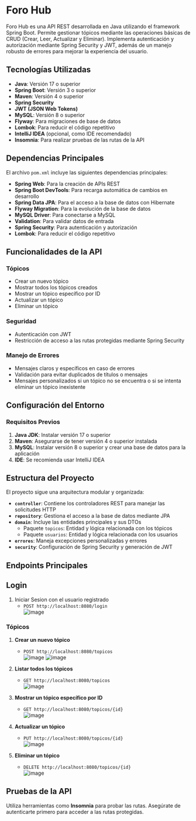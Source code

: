 # Foro Hub  

Foro Hub es una API REST desarrollada en Java utilizando el framework Spring Boot. Permite gestionar tópicos mediante las operaciones básicas de CRUD (Crear, Leer, Actualizar y Eliminar). Implementa autenticación y autorización mediante Spring Security y JWT, además de un manejo robusto de errores para mejorar la experiencia del usuario.

## Tecnologías Utilizadas  
- **Java**: Versión 17 o superior  
- **Spring Boot**: Versión 3 o superior  
- **Maven**: Versión 4 o superior  
- **Spring Security**  
- **JWT (JSON Web Tokens)**  
- **MySQL**: Versión 8 o superior  
- **Flyway**: Para migraciones de base de datos  
- **Lombok**: Para reducir el código repetitivo  
- **IntelliJ IDEA** (opcional, como IDE recomendado)  
- **Insomnia**: Para realizar pruebas de las rutas de la API  

## Dependencias Principales  
El archivo `pom.xml` incluye las siguientes dependencias principales:  
- **Spring Web**: Para la creación de APIs REST  
- **Spring Boot DevTools**: Para recarga automática de cambios en desarrollo  
- **Spring Data JPA**: Para el acceso a la base de datos con Hibernate  
- **Flyway Migration**: Para la evolución de la base de datos  
- **MySQL Driver**: Para conectarse a MySQL  
- **Validation**: Para validar datos de entrada  
- **Spring Security**: Para autenticación y autorización  
- **Lombok**: Para reducir el código repetitivo  

## Funcionalidades de la API  
### Tópicos  
- Crear un nuevo tópico  
- Mostrar todos los tópicos creados  
- Mostrar un tópico específico por ID  
- Actualizar un tópico  
- Eliminar un tópico  

### Seguridad  
- Autenticación con JWT  
- Restricción de acceso a las rutas protegidas mediante Spring Security  

### Manejo de Errores  
- Mensajes claros y específicos en caso de errores  
- Validación para evitar duplicados de títulos o mensajes  
- Mensajes personalizados si un tópico no se encuentra o si se intenta eliminar un tópico inexistente  

## Configuración del Entorno  
### Requisitos Previos  
1. **Java JDK**: Instalar versión 17 o superior  
2. **Maven**: Asegurarse de tener versión 4 o superior instalada  
3. **MySQL**: Instalar versión 8 o superior y crear una base de datos para la aplicación  
4. **IDE**: Se recomienda usar IntelliJ IDEA  



## Estructura del Proyecto  
El proyecto sigue una arquitectura modular y organizada:  

- **`controller`**: Contiene los controladores REST para manejar las solicitudes HTTP  
- **`repository`**: Gestiona el acceso a la base de datos mediante JPA  
- **`domain`**: Incluye las entidades principales y sus DTOs  
  - Paquete `topicos`: Entidad y lógica relacionada con los tópicos  
  - Paquete `usuarios`: Entidad y lógica relacionada con los usuarios  
- **`errores`**: Maneja excepciones personalizadas y errores  
- **`security`**: Configuración de Spring Security y generación de JWT  

## Endpoints Principales  
## Login
1. Iniciar Sesion con el usuario registrado
   - `POST http://localhost:8080/login`  
   ![image](https://github.com/user-attachments/assets/76cf0772-d000-46bc-b0aa-d8b8c3eeaeaa)

### Tópicos  
1. **Crear un nuevo tópico**  
   - `POST http://localhost:8080/topicos`  
![image](https://github.com/user-attachments/assets/bbf2b15f-db58-43c7-8723-bab57469626b)
![image](https://github.com/user-attachments/assets/2dafdef8-211b-45cc-9526-c0eb4a2170b9)


2. **Listar todos los tópicos**  
   - `GET http://localhost:8080/topicos`  
![image](https://github.com/user-attachments/assets/040309df-b4eb-4271-919d-ce77953947c1)

3. **Mostrar un tópico específico por ID**  
   - `GET http://localhost:8080/topicos/{id}`  
![image](https://github.com/user-attachments/assets/b57a708d-c8d5-41ae-8ef7-e7aac814aa7f)

4. **Actualizar un tópico**  
   - `PUT http://localhost:8080/topicos/{id}`  
![image](https://github.com/user-attachments/assets/e45736ca-7123-4fdb-aa3a-ba867d9f4c0b)

5. **Eliminar un tópico**  
   - `DELETE http://localhost:8080/topicos/{id}`  
![image](https://github.com/user-attachments/assets/d9da6b34-0d89-4384-9ef0-73de46194643)

## Pruebas de la API  
Utiliza herramientas como **Insomnia** para probar las rutas. Asegúrate de autenticarte primero para acceder a las rutas protegidas.  
